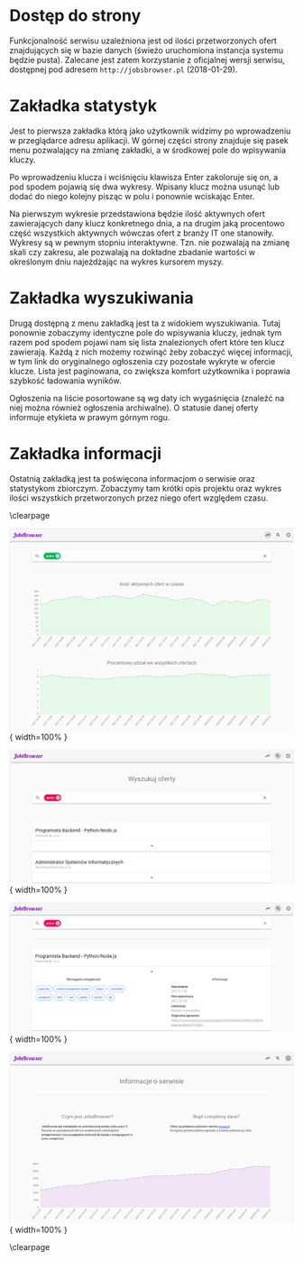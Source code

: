 # Dostęp do strony

Funkcjonalność serwisu uzależniona jest od ilości przetworzonych
ofert znajdujących się w bazie danych (świeżo uruchomiona instancja systemu będzie pusta).
Zalecane jest zatem korzystanie z oficjalnej wersji serwisu, dostępnej pod adresem
`http://jobsbrowser.pl` (2018-01-29).


# Zakładka statystyk
Jest to pierwsza zakładka którą jako użytkownik widzimy po wprowadzeniu
w przeglądarce adresu aplikacji. W górnej części strony znajduje się pasek
menu pozwalający na zmianę zakładki, a w środkowej pole do wpisywania kluczy.

Po wprowadzeniu klucza i wciśnięciu klawisza Enter zakoloruje się on, a pod
spodem pojawią się dwa wykresy. Wpisany klucz można usunąć lub dodać do niego
kolejny pisząc w polu i ponownie wciskając Enter.

Na pierwszym wykresie przedstawiona będzie ilość aktywnych ofert zawierających
dany klucz konkretnego dnia, a na drugim jaką procentowo część wszystkich
aktywnych wówczas ofert z branży IT one stanowiły. Wykresy są w pewnym stopniu
interaktywne. Tzn. nie pozwalają na zmianę skali czy zakresu, ale pozwalają
na dokładne zbadanie wartości w określonym dniu najeżdżając na wykres kursorem
myszy.


# Zakładka wyszukiwania
Drugą dostępną z menu zakładką jest ta z widokiem wyszukiwania.
Tutaj ponownie zobaczymy identyczne pole do wpisywania kluczy, jednak tym razem
pod spodem pojawi nam się lista znalezionych ofert które ten klucz zawierają.
Każdą z nich możemy rozwinąć żeby zobaczyć więcej informacji, w tym link do 
oryginalnego ogłoszenia czy pozostałe wykryte w ofercie klucze.
Lista jest paginowana, co zwiększa komfort użytkownika i poprawia szybkość
ładowania wyników.

Ogłoszenia na liście posortowane są wg daty ich wygaśnięcia (znaleźć na niej można
również ogłoszenia archiwalne). O statusie danej oferty informuje etykieta w prawym górnym rogu.


# Zakładka informacji
Ostatnią zakładką jest ta poświęcona informacjom o serwisie oraz statystykom
zbiorczym. Zobaczymy tam krótki opis projektu oraz wykres ilości wszystkich
przetworzonych przez niego ofert względem czasu.


\clearpage

![Zakładka statystyk. \label{ref_a_figure}](source/figures/www_stats.png){ width=100% }

![Zakładka wyszukiwania. \label{ref_a_figure}](source/figures/www_search1.png){ width=100% }

![Rozwinięte ogłoszenie. \label{ref_a_figure}](source/figures/www_search2.png){ width=100% }

![Zakładka informacji. \label{ref_a_figure}](source/figures/www_info.png){ width=100% }

\clearpage